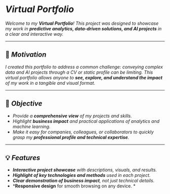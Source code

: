 # *Virtual Portfolio*

*Welcome to my **Virtual Portfolio**! This project was designed to showcase my work in **predictive analytics, data-driven solutions, and AI projects** in a clear and interactive way.*

---

## 📌 *Motivation*

*I created this portfolio to address a common challenge: conveying complex data and AI projects through a CV or static profile can be limiting. This virtual portfolio allows anyone to **see, explore, and understand the impact** of my work in a tangible and visual format.*

---

## 🎯 *Objective*

- *Provide a **comprehensive view** of my projects and skills.*  
- *Highlight **business impact** and practical applications of analytics and machine learning.*  
- *Make it easy for companies, colleagues, or collaborators to quickly grasp my **professional profile and technical expertise**.*  

---

## 💡 *Features*

- ***Interactive project showcase** with descriptions, visuals, and results.*  
- ***Highlight of key technologies and methods** used in each project.*  
- ***Clear demonstration of business impact**, not just technical details.*  
- ***Responsive design** for smooth browsing on any device. * 
